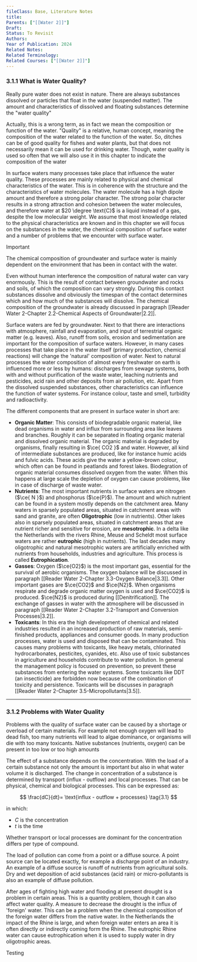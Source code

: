 ```yaml
---
fileClass: Base, Literature Notes
title: 
Parents: ["[[Water 2]]"]
Draft: 
Status: To Revisit
Authors: 
Year of Publication: 2024
Related Notes: 
Related Terminology: 
Related Courses: ["[[Water 2]]"]
---
```

### 3.1.1 What is Water Quality?
Really pure water does not exist in nature. There are always substances dissolved or particles that float in the water (suspended matter). The amount and characteristics of dissolved and floating substances determine the "water quality"

Actually, this is a wrong term, as in fact we mean the composition or function of the water. "Quality" is a relative, human concept, meaning the composition of the water related to the function of the water. So, ditches can be of good quality for fishes and water plants, but that does not necessarily mean it can be used for drinking water. Though, water quality is used so often that we will also use it in this chapter to indicate the composition of the water

In surface waters many processes take place that influence the water quality. These processes are mainly related to physical and chemical characteristics of the water. This is in coherence with the structure and the characteristics of water molecules. The water molecule has a high dipole amount and therefore a strong polar character. The strong polar character results in a strong attraction and cohesion between the water molecules, and therefore water at $20 \degree \text{C}$ is a liquid instead of a gas, despite the low molecular weight. We assume that most knowledge related to the physical characteristics are known and in this chapter we will focus on the substances in the water, the chemical composition of surface water and a number of problems that we encounter with surface water.

>[!Important]
>The chemical composition of groundwater and surface water is mainly dependent on the environment that has been in contact with the water.

Even without human interference the composition of natural water can vary enormously. This is the result of contact between groundwater and rocks and soils, of which the composition can vary strongly. During this contact substances dissolve and obviously the timespan of the contact determines which and how much of the substances will dissolve. The chemical composition of the groundwater is already discussed in paragraph [[Reader Water 2-Chapter 2.2-Chemical Aspects of Groundwater|2.2]]. 

Surface waters are fed by groundwater. Next to that there are interactions with atmosphere, rainfall and evaporation, and input of terrestrial organic matter (e.g. leaves). Also, runoff from soils, erosion and sedimentation are important for the composition of surface waters. However, in many cases processes that take place in the water itself (primary production, chemical reactions) will change the 'natural' composition of water. Next to natural processes the water composition of almost every freshwater on earth is influenced more or less by humans: discharges from sewage systems, both with and without purification of the waste water, leaching nutrients and pesticides, acid rain and other deposits from air pollution, etc. Apart from the dissolved suspended substances, other characteristics can influence the function of water systems. For instance colour, taste and smell, turbidity and radioactivity. 

The different components that are present in surface water in short are:
- **Organic Matter**: This consists of biodegradable organic material, like dead organisms in water and influx from surrounding area like leaves and branches. Roughly it can be separated in floating organic material and dissolved organic material. The organic material is degraded by organisms, finally resulting in $\ce{ CO2 }$ and water. However, all kind of intermediate substances are produced, like for instance humic acids and fulvic acids. These acids give the water a yellow-brown colour, which often can be found in peatlands and forest lakes. Biodegration of organic material consumes dissolved oxygen from the water. When this happens at large scale the depletion of oxygen can cause problems, like in case of discharge of waste water. 
- **Nutrients**: The most important nutrients in surface waters are nitrogen ($\ce{ N }$) and phosphorus ($\ce{P}$). The amount and which nutrient can be found in a system mostly depends on the catchment area. Many waters in sparsely populated areas, situated in catchment areas with sand and granite, are often **Oligotrophic** (low in nutrients). Other lakes also in sparsely populated areas, situated in catchment areas that are nutrient richer and sensitive for erosion, are **mesotrophic**. In a delta like the Netherlands with the rivers Rhine, Meuse and Scheldt most surface waters are rather **eutrophic** (high in nutrients). The last decades many oligotrophic and natural mesotrophic waters are artificially enriched with nutrients from households, industries and agriculture. This process is called **Eutrophication**.
- **Gasses**: Oxygen ($\ce{O2}$) is the most important gas, essential for the survival of aerobic organisms. The oxygen balance will be discussed in paragraph [[Reader Water 2-Chapter 3.3-Oxygen Balance|3.3]]. Other important gases are $\ce{CO2}$ and $\ce{N2}$. When organisms respirate and degrade organic matter oxygen is used and $\ce{CO2}$ is produced. $\ce{N2}$ is produced during [[Denitrification]]. The exchange of gasses in water with the atmosphere will be discussed in paragraph [[Reader Water 2-Chapter 3.2-Transport and Conversion Processes|3.2]]. 
- **Toxicants**: In this era the high development of chemical and related industries resulted in an increased production of raw materials, semi-finished products, appliances and consumer goods. In many production processes, water is used and disposed that can be contaminated. This causes many problems with toxicants, like heavy metals, chlorinated hydrocarbonates, pesticites, cyanides, etc. Also use of toxic substances in agriculture and households contribute to water pollution. In general the management policy is focused on prevention, so prevent these substances from entering the water systems. Some toxicants like DDT (an insecticide) are forbidden now because of the combination of toxicity and persistence. Toxicants will be discusses in paragraph [[Reader Water 2-Chapter 3.5-Micropollutants|3.5]].

---
### 3.1.2 Problems with Water Quality
Problems with the quality of surface water can be caused by a shortage or overload of certain materials. For example not enough oxygen will lead to dead fish, too many nutrients will lead to algae dominance, or organisms will die with too many toxicants. Native substances (nutrients, oxygen) can be present in too low or too high amounts

The effect of a substance depends on the concentration. With the load of a certain substance not only the amount is important but also in what water volume it is discharged. The change in concentration of a substance is determined by transport (influx - outflow) and local processes. That can be physical, chemical and biological processes. This can be expressed as: 

$$
\frac{dC}{dt}= \text{influx - outflow + processes} \tag{3.1} 
$$

in which:
- $C$ is the concentration
- $t$ is the time

Whether transport or local processes are dominant for the concentration differs per type of compound. 

The load of pollution can come from a point or a diffuse source. A point source can be located exactly, for example a discharge point of an industry. An example of a diffuse source is runoff of nutrients from agricultural soils. Dry and wet deposition of acid substances (acid rain) or micro-pollutants is also an example of diffuse pollution. 

After ages of fighting high water and flooding at present drought is a problem in certain areas. This is a quantity problem, though it can also affect water quality. A measure to decrease the drought is the influx of 'foreign' water. This can be a problem when the chemical composition of the foreign water differs from the native water. In the Netherlands the impact of the Rhine is large, and when foreign water enters an area it is often directly or indirectly coming form the Rhine. The eutrophic Rhine water can cause eutrophication when it is used to supply water in dry oligotrophic areas. 

Testing
